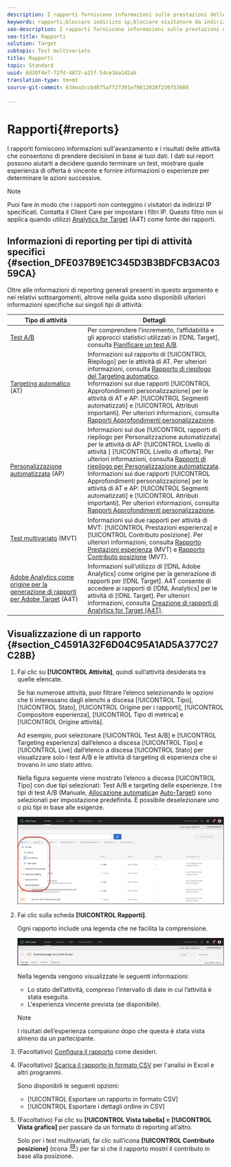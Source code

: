 ```yaml
---
description: I rapporti forniscono informazioni sulle prestazioni delle attività.
keywords: rapporti;bloccare indirizzo ip;bloccare visitatore da indirizzo ip;scaricare rapporti;csv
seo-description: I rapporti forniscono informazioni sulle prestazioni delle attività
seo-title: Rapporti
solution: Target
subtopic: Test multivariato
title: Rapporti
topic: Standard
uuid: 8d20f4e7-72fd-4872-a21f-54ce16a2d2ab
translation-type: tm+mt
source-git-commit: 634ea3ccbd875aff27391e79812028f236f53608

---
```



# Rapporti{#reports}

I rapporti forniscono informazioni sull&#39;avanzamento e i risultati delle attività che consentono di prendere decisioni in base ai tuoi dati. I dati sui report possono aiutarti a decidere quando terminare un test, mostrare quale esperienza di offerta è vincente e fornire informazioni o esperienze per determinare le azioni successive.

>[!NOTE]
>
>Puoi fare in modo che i rapporti non conteggino i visitatori da indirizzi IP specificati. Contatta il Client Care per impostare i filtri IP. Questo filtro non si applica quando utilizzi [Analytics for Target](../c-integrating-target-with-mac/a4t/a4t.md#concept_7540C8C04259434AB6EE33B09F47A1DE) (A4T) come fonte dei rapporti.

## Informazioni di reporting per tipi di attività specifici {#section_DFE037B9E1C345D3B3BDFCB3AC0359CA}

Oltre alle informazioni di reporting generali presenti in questo argomento e nei relativi sottoargomenti, altrove nella guida sono disponibili ulteriori informazioni specifiche sui singoli tipi di attività:

| Tipo di attività | Dettagli |
|--- |--- |
| [Test A/B](/help/c-activities/t-test-ab/test-ab.md) | Per comprendere l’incremento, l’affidabilità e gli approcci statistici utilizzati in [!DNL Target], consulta [Pianificare un test A/B](/help/c-activities/t-test-ab/sample-size-determination.md). |
| [Targeting automatico](/help/c-activities/auto-target-to-optimize.md) (AT) | Informazioni sul rapporto di [!UICONTROL Riepilogo] per le attività di AT. Per ulteriori informazioni, consulta [Rapporto di riepilogo del Targeting automatico](/help/c-reports/auto-target-summary-report.md).<br>Informazioni sui due rapporti [!UICONTROL Approfondimenti personalizzazione] per le attività di AT e AP: [!UICONTROL Segmenti automatizzati] e [!UICONTROL Attributi importanti]. Per ulteriori informazioni, consulta [Rapporti Approfondimenti personalizzazione](/help/c-reports/c-personalization-insights-reports/personalization-insights-reports.md). |
| [Personalizzazione automatizzata](/help/c-activities/t-automated-personalization/automated-personalization.md) (AP) | Informazioni sui due [!UICONTROL rapporti di riepilogo per Personalizzazione automatizzata] per le attività di AP: [!UICONTROL Livello di attività ] [!UICONTROL Livello di offerta]. Per ulteriori informazioni, consulta [Rapporti di riepilogo per Personalizzazione automatizzata](/help/c-reports/reports-ap.md).<br>Informazioni sui due rapporti [!UICONTROL Approfondimenti personalizzazione] per le attività di AT e AP: [!UICONTROL Segmenti automatizzati] e [!UICONTROL Attributi importanti]. Per ulteriori informazioni, consulta [Rapporti Approfondimenti personalizzazione](/help/c-reports/c-personalization-insights-reports/personalization-insights-reports.md). |
| [Test multivariato](/help/c-activities/c-multivariate-testing/multivariate-testing.md) (MVT) | Informazioni sui due rapporti per attività di MVT: [!UICONTROL Prestazioni esperienza] e [!UICONTROL Contributo posizione]. Per ulteriori informazioni, consulta [Rapporto Prestazioni esperienza](/help/c-reports/experience-performance-report.md) (MVT) e [Rapporto Contributo posizione](/help/c-reports/location-contribution-report.md) (MVT). |
| [Adobe Analytics come origine per la generazione di rapporti per Adobe Target](/help/c-integrating-target-with-mac/a4t/a4t.md) (A4T) | Informazioni sull’utilizzo di [!DNL Adobe Analytics] come origine per la generazione di rapporti per [!DNL Target]. A4T consente di accedere ai rapporti di [!DNL Analytics] per le attività di [!DNL Target]. Per ulteriori informazioni, consulta [Creazione di rapporti di Analytics for Target (A4T)](/help/c-reports/analytics-for-target-a4t-reporting.md). |

## Visualizzazione di un rapporto {#section_C4591A32F6D04C95A1AD5A377C27C28B}

1. Fai clic su **[!UICONTROL Attività]**, quindi sull’attività desiderata tra quelle elencate.

   Se hai numerose attività, puoi filtrare l’elenco selezionando le opzioni che ti interessano dagli elenchi a discesa [!UICONTROL Tipo], [!UICONTROL Stato], [!UICONTROL Origine per i rapporti], [!UICONTROL Compositore esperienza], [!UICONTROL Tipo di metrica] e [!UICONTROL Origine attività].

   Ad esempio, puoi selezionare [!UICONTROL Test A/B] e [!UICONTROL Targeting esperienza] dall’elenco a discesa [!UICONTROL Tipo] e [!UICONTROL Live] dall’elenco a discesa [!UICONTROL Stato] per visualizzare solo i test A/B e le attività di targeting di esperienza che si trovano in uno stato attivo.

   Nella figura seguente viene mostrato l’elenco a discesa [!UICONTROL Tipo] con due tipi selezionati: Test A/B e targeting delle esperienze. I tre tipi di test A/B (Manuale, [Allocazione automatica](/help/c-activities/automated-traffic-allocation/automated-traffic-allocation.md)e [Auto-Target](/help/c-activities/auto-target-to-optimize.md)) sono selezionati per impostazione predefinita. È possibile deselezionare uno o più tipi in base alle esigenze.

   ![Filtrare i rapporti per tipo](/help/c-reports/assets/report_filters-new.png)

1. Fai clic sulla scheda **[!UICONTROL Rapporti]**.

   Ogni rapporto include una legenda che ne facilita la comprensione.

   ![Legenda report](/help/c-reports/assets/report_menu_bar-new.png)

   Nella legenda vengono visualizzate le seguenti informazioni:

   * Lo stato dell’attività, compreso l’intervallo di date in cui l’attività è stata eseguita.
   * L&#39;esperienza vincente prevista (se disponibile).
   >[!NOTE]
   >
   >I risultati dell’esperienza compaiono dopo che questa è stata vista almeno da un partecipante.

1. (Facoltativo) [Configura il rapporto](../c-reports/c-report-settings/report-settings.md#concept_4BB6A7FDAB6F4806A632F9CD989B8BFA) come desideri.
1. (Facoltativo) [Scarica il rapporto in formato CSV](../c-reports/downloading-data-in-csv-file.md#concept_3F276FF2BBB2499388F97451D6DE2E75) per l&#39;analisi in Excel e altri programmi.

   Sono disponibili le seguenti opzioni:

   * [!UICONTROL Esportare un rapporto in formato CSV]
   * [!UICONTROL Esportare i dettagli ordine in CSV]

1. (Facoltativo) Fai clic su **[!UICONTROL Vista tabella]** e **[!UICONTROL Vista grafico]** per passare da un formato di reporting all’altro.

   Solo per i test multivariati, fai clic sull’icona **[!UICONTROL Contributo posizione]** (icona ![Contributo posizione](assets/icon_location_contribution.png)) per far sì che il rapporto mostri il contributo in base alla posizione.
